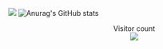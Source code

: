 <!-- ![](https://media0.giphy.com/media/3otPorWLQJq5GmHRtu/giphy.gif)
 -->

<a href=#><img src="contributions.svg"></a>
![Anurag's GitHub stats](https://github-readme-stats.vercel.app/api?username=anuraghazra&count_private=true)
<p align="center"> 
  Visitor count<br>
  <img src="https://profile-counter.glitch.me/HiImMadoxx69/count.svg" style ="width: 'auto'"/>
</p>
